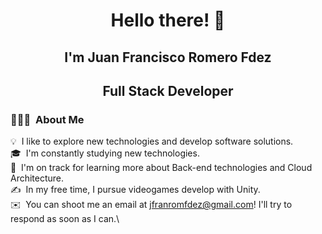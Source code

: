<h1 align="center"><b>Hello there! 👋</b></h1>
<h2 align="center"><b>I'm Juan Francisco Romero Fdez</b></h2>
<h2 align="center"><b>Full Stack Developer</b></h2>

### 👨🏻‍💻 &nbsp;About Me

💡 &nbsp;I like to explore new technologies and develop software solutions.\
🎓 &nbsp;I'm constantly studying new technologies.\
🌱 &nbsp;I'm on track for learning more about Back-end technologies and Cloud Architecture.\
✍️ &nbsp;In my free time, I pursue videogames develop with Unity.\
✉️ &nbsp;You can shoot me an email at jfranromfdez@gmail.com! I'll try to respond as soon as I can.\
